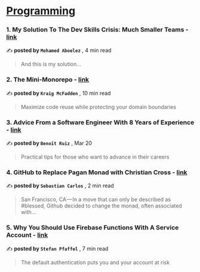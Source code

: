 
<h1><a href=https://medium.com/tag/programming/recommended target="_blank" rel="noopener noreferrer">Programming</a></h1>
<h3>1. My Solution To The Dev Skills Crisis: Much Smaller Teams - <a href=https://medium.com/gitconnected/my-solution-to-the-dev-skills-crisis-much-smaller-teams-a995c32e8707?source=tag_recommended_feed---------0-84----------programming----------f68552d5_6716_4394_937e_ead29304118a------- target="_blank" rel="noopener noreferrer">link</a></h3>

✍️ **posted by `Mohamed Aboelez`** <date> , 4 min read</date>

<blockquote>And this is my solution…</blockquote>

<h3>2. The Mini-Monorepo - <a href=https://medium.com/better-programming/the-mini-monorepo-d50c4e5a3e43?source=tag_recommended_feed---------1-107----------programming----------f68552d5_6716_4394_937e_ead29304118a------- target="_blank" rel="noopener noreferrer">link</a></h3>

✍️ **posted by `Kraig McFadden`** <date> , 10 min read</date>

<blockquote>Maximize code reuse while protecting your domain boundaries</blockquote>

<h3>3. Advice From a Software Engineer With 8 Years of Experience - <a href=https://medium.com/better-programming/advices-from-a-software-engineer-with-8-years-of-experience-8df5111d4d55?source=tag_recommended_feed---------2-85----------programming----------f68552d5_6716_4394_937e_ead29304118a------- target="_blank" rel="noopener noreferrer">link</a></h3>

✍️ **posted by `Benoit Ruiz`** <date> , Mar 20</date>

<blockquote>Practical tips for those who want to advance in their careers</blockquote>

<h3>4. GitHub to Replace Pagan Monad with Christian Cross - <a href=https://medium.com/@sebastiancarlos/github-to-replace-pagan-monad-with-christian-cross-39594ea39c63?source=tag_recommended_feed---------3-84----------programming----------f68552d5_6716_4394_937e_ead29304118a------- target="_blank" rel="noopener noreferrer">link</a></h3>

✍️ **posted by `Sebastian Carlos`** <date> , 2 min read</date>

<blockquote>San Francisco, CA — In a move that can only be described as #blessed, Github decided to change the monad, often associated with…</blockquote>

<h3>5. Why You Should Use Firebase Functions With A Service Account - <a href=https://medium.com/better-programming/why-you-should-use-firebase-functions-with-a-service-account-1e62028c94cc?source=tag_recommended_feed---------4-107----------programming----------f68552d5_6716_4394_937e_ead29304118a------- target="_blank" rel="noopener noreferrer">link</a></h3>

✍️ **posted by `Stefan Pfaffel`** <date> , 7 min read</date>

<blockquote>The default authentication puts you and your account at risk</blockquote>

